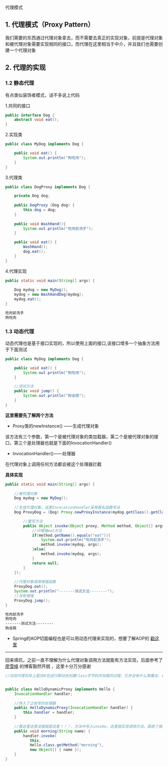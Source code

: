 代理模式



## 1. 代理模式（Proxy Pattern）

我们需要的东西通过代理对象拿去，而不需要去真正的实现对象，前提是代理对象和被代理对象需要实现相同的接口，而代理在这里相当于中介，并且我们也需要创建一个代理对象







## 2. 代理的实现



### 1.2 静态代理

有点类似装饰者模式，话不多说上代码



1.共同的接口

```java
public interface Dog {
	abstract void eat();
}
```

2.实现类

```java
public class MyDog implements Dog {

	public void eat() {
		System.out.println("狗吃肉");
	}
}
```

3.代理类

```java
public class DogProxy implements Dog {

	private Dog dog;
	
	public DogProxy (Dog dog) {
		this.dog = dog;
	}
    
    public void WashHand(){
		System.out.println("吃肉前洗手");
	}

	public void eat() {
        WashHand();
		dog.eat();
	}
}
```

4.代理实现

```java
public static void main(String[] args) {
		
    Dog mydog = new MyDog();
    mydog = new WashHandDog(mydog);
    mydog.eat();
}
```

```xml
吃肉前洗手
狗吃肉
```









### 1.3 动态代理

动态代理也是基于接口实现的，所以使用上面的接口,该接口增多一个抽象方法用于下面测试

```java
public class MyDog implements Dog {

	public void eat() {
		System.out.println("狗吃肉");
	}

    //测试方法
	public void jump() {
		System.out.println("狗会跳");
	}
}
```





**这里需要先了解两个方法**

* Proxy类的newInstance() ——生成代理对象

该方法有三个参数，第一个是被代理对象的类加载器，第二个是被代理对象的接口，第三个是处理器也就是下面的InvocationHandler()



* InvocationHandler()——处理器

在代理对象上调用任何方法都会被这个处理器拦截





**具体实现**

```java
public static void main(String[] args) {
	
    //被代理对象
    Dog mydog = new MyDog();
    
    //生成代理对象，这里InvocationHandler采用匿名函数写法
    Dog ProxyDog = (Dog) Proxy.newProxyInstance(mydog.getClass().getClassLoader(), mydog.getClass().getInterfaces(),new InvocationHandler(){

		//重写方法
		public Object invoke(Object proxy, Method method, Object[] args) throws Throwable {
			//只增强eat方法
			if(method.getName().equals("eat")){
				System.out.println("吃肉前洗手");
				method.invoke(mydog, args);
			}else{
				method.invoke(mydog, args);
			}
			return null;
		}
    });
    
    //代理对象调用增强函数
	ProxyDog.eat();
	System.out.println("-------测试方法--------");
	//没有增强
	ProxyDog.jump();
}
```

```xml
吃肉前洗手
狗吃肉
-------测试方法--------
狗会跳
```





* Spring的AOP切面编程也是可以用动态代理来实现的，想要了解AOP的 [戳这里](https://www.cnblogs.com/Howlet/p/11983022.html "AOP")





****

回来填坑，之前一直不理解为什么代理对象调用方法就能有方法实现，后面参考了 [廖雪峰](<https://www.liaoxuefeng.com/wiki/1252599548343744/1264804593397984>) 的博客豁然开朗 ，这里十分万分感谢

```java
//动态代理实际上是JDK在运行期动态创建class字节码并加载的过程，它并没有什么黑魔法，把上面的动态代理改写为静态实现类大概长这样


public class HelloDynamicProxy implements Hello {
    InvocationHandler handler;
    
    //传入了之前写的处理器
    public HelloDynamicProxy(InvocationHandler handler) {
        this.handler = handler;
    }
    
    //看这里这里没错就是这里！！！，方法中写入invoke，这里就实现调用方法，困惑了我好久
    public void morning(String name) {
        handler.invoke(
           this,
           Hello.class.getMethod("morning"),
           new Object[] { name });
    }
}
```







